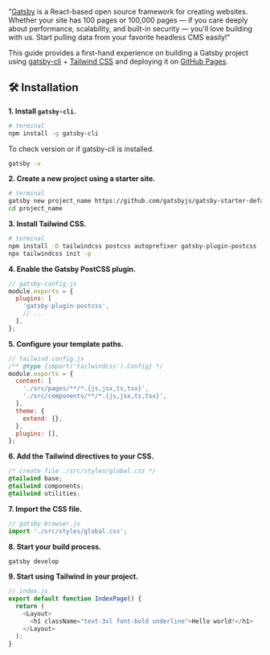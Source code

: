 <!-- img snap -->

<!-- badges -->

"[Gatsby](https://www.gatsbyjs.com/) is a React-based open source framework for creating websites. Whether your site has 100 pages or 100,000 pages — if you care deeply about performance, scalability, and built-in security — you'll love building with us. Start pulling data from your favorite headless CMS easily!"

This guide provides a first-hand experience on building a Gatsby project using [gatsby-cli](https://www.gatsbyjs.com/docs/tutorial/getting-started/part-0/#gatsby-cli) + [Tailwind CSS](https://tailwindcss.com/docs/guides/gatsby) and deploying it on [GitHub Pages](https://pages.github.com/).

## 🛠️ Installation

**1. Install `gatsby-cli`.**

```bash
# terminal
npm install -g gatsby-cli
```

To check version or if gatsby-cli is installed.

```bash
gatsby -v
```

**2. Create a new project using a starter site.**

```bash
# terminal
gatsby new project_name https://github.com/gatsbyjs/gatsby-starter-default
cd project_name
```

**3. Install Tailwind CSS.**

```bash
# terminal
npm install -D tailwindcss postcss autoprefixer gatsby-plugin-postcss
npx tailwindcss init -p
```

**4. Enable the Gatsby PostCSS plugin.**

```js
// gatsby-config.js
module.exports = {
  plugins: [
    'gatsby-plugin-postcss',
    // ...
  ],
};
```

**5. Configure your template paths.**

```js
// tailwind.config.js
/** @type {import('tailwindcss').Config} */
module.exports = {
  content: [
    './src/pages/**/*.{js,jsx,ts,tsx}',
    './src/components/**/*.{js,jsx,ts,tsx}',
  ],
  theme: {
    extend: {},
  },
  plugins: [],
};
```

**6. Add the Tailwind directives to your CSS.**

```css
/* create file ./src/styles/global.css */
@tailwind base;
@tailwind components;
@tailwind utilities;
```

**7. Import the CSS file.**

```js
// gatsby-browser.js
import './src/styles/global.css';
```

**8. Start your build process.**

```bash
gatsby develop
```

**9. Start using Tailwind in your project.**

```js
// index.js
export default function IndexPage() {
  return (
    <Layout>
      <h1 className="text-3xl font-bold underline">Hello world!</h1>
    </Layout>
  );
}
```
